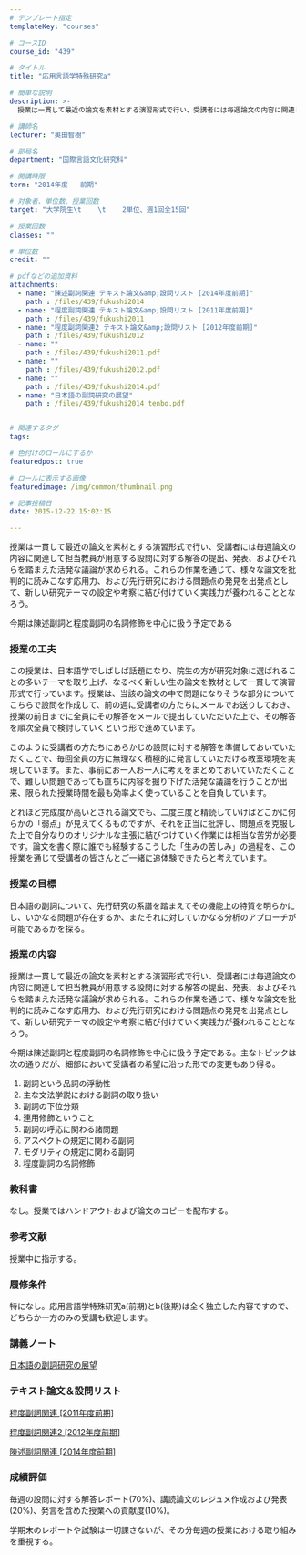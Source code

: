 ```yaml
---
# テンプレート指定
templateKey: "courses"

# コースID
course_id: "439"

# タイトル
title: "応用言語学特殊研究a"

# 簡単な説明
description: >-
  授業は一貫して最近の論文を素材とする演習形式で行い、受講者には毎週論文の内容に関連して担当教員が用意する設問に対する解答の提出、発表、およびそれらを踏まえた活発な議論が求められる。これらの作業を通じて...

# 講師名
lecturer: "奥田智樹"

# 部局名
department: "国際言語文化研究科"

# 開講時限
term: "2014年度	前期"

# 対象者、単位数、授業回数
target: "大学院生\t    \t    2単位、週1回全15回"

# 授業回数
classes: ""

# 単位数
credit: ""

# pdfなどの追加資料
attachments: 
  - name: "陳述副詞関連 テキスト論文&amp;設問リスト [2014年度前期]" 
    path : /files/439/fukushi2014
  - name: "程度副詞関連 テキスト論文&amp;設問リスト [2011年度前期]" 
    path : /files/439/fukushi2011
  - name: "程度副詞関連2 テキスト論文&amp;設問リスト [2012年度前期]" 
    path : /files/439/fukushi2012
  - name: "" 
    path : /files/439/fukushi2011.pdf
  - name: "" 
    path : /files/439/fukushi2012.pdf
  - name: "" 
    path : /files/439/fukushi2014.pdf
  - name: "日本語の副詞研究の展望" 
    path : /files/439/fukushi2014_tenbo.pdf


# 関連するタグ
tags:

# 色付けのロールにするか
featuredpost: true

# ロールに表示する画像
featuredimage: /img/common/thumbnail.png

# 記事投稿日
date: 2015-12-22 15:02:15

---
```

授業は一貫して最近の論文を素材とする演習形式で行い、受講者には毎週論文の内容に関連して担当教員が用意する設問に対する解答の提出、発表、およびそれらを踏まえた活発な議論が求められる。これらの作業を通じて、様々な論文を批判的に読みこなす応用力、および先行研究における問題点の発見を出発点として、新しい研究テーマの設定や考察に結び付けていく実践力が養われることとなろう。 

今期は陳述副詞と程度副詞の名詞修飾を中心に扱う予定である
### 授業の工夫

この授業は、日本語学でしばしば話題になり、院生の方が研究対象に選ばれることの多いテーマを取り上げ、なるべく新しい生の論文を教材として一貫して演習形式で行っています。授業は、当該の論文の中で問題になりそうな部分についてこちらで設問を作成して、前の週に受講者の方たちにメールでお送りしておき、授業の前日までに全員にその解答をメールで提出していただいた上で、その解答を順次全員で検討していくという形で進めています。 

このように受講者の方たちにあらかじめ設問に対する解答を準備しておいていただくことで、毎回全員の方に無理なく積極的に発言していただける教室環境を実現しています。また、事前にお一人お一人に考えをまとめておいていただくことで、難しい問題であっても直ちに内容を掘り下げた活発な議論を行うことが出来、限られた授業時間を最も効率よく使っていることを自負しています。 

どれほど完成度が高いとされる論文でも、二度三度と精読していけばどこかに何らかの「弱点」が見えてくるものですが、それを正当に批評し、問題点を克服した上で自分なりのオリジナルな主張に結びつけていく作業には相当な苦労が必要です。論文を書く際に誰でも経験するこうした「生みの苦しみ」の過程を、この授業を通じて受講者の皆さんとご一緒に追体験できたらと考えています。

### 授業の目標

日本語の副詞について、先行研究の系譜を踏まえてその機能上の特質を明らかにし、いかなる問題が存在するか、またそれに対していかなる分析のアプローチが可能であるかを探る。 

### 授業の内容

授業は一貫して最近の論文を素材とする演習形式で行い、受講者には毎週論文の内容に関連して担当教員が用意する設問に対する解答の提出、発表、およびそれらを踏まえた活発な議論が求められる。これらの作業を通じて、様々な論文を批判的に読みこなす応用力、および先行研究における問題点の発見を出発点として、新しい研究テーマの設定や考察に結び付けていく実践力が養われることとなろう。 

今期は陳述副詞と程度副詞の名詞修飾を中心に扱う予定である。主なトピックは次の通りだが、細部において受講者の希望に沿った形での変更もあり得る。 

  1. 副詞という品詞の浮動性
  2. 主な文法学説における副詞の取り扱い
  3. 副詞の下位分類
  4. 連用修飾ということ
  5. 副詞の呼応に関わる諸問題
  6. アスペクトの規定に関わる副詞
  7. モダリティの規定に関わる副詞
  8. 程度副詞の名詞修飾

### 教科書

なし。授業ではハンドアウトおよび論文のコピーを配布する。

### 参考文献

授業中に指示する。

### 履修条件

特になし。応用言語学特殊研究a(前期)とb(後期)は全く独立した内容ですので、どちらか一方のみの受講も歓迎します。

### 講義ノート




[日本語の副詞研究の展望](/files/439/fukushi2014_tenbo.pdf) 

### テキスト論文＆設問リスト




[程度副詞関連 [2011年度前期]](/files/439/fukushi2011.pdf) 


[程度副詞関連2 [2012年度前期]](/files/439/fukushi2012.pdf) 


[陳述副詞関連 [2014年度前期]](/files/439/fukushi2014.pdf) 

### 成績評価

毎週の設問に対する解答レポート(70%)、講読論文のレジュメ作成および発表(20%)、発言を含めた授業への貢献度(10%)。

学期末のレポートや試験は一切課さないが、その分毎週の授業における取り組みを重視する。
